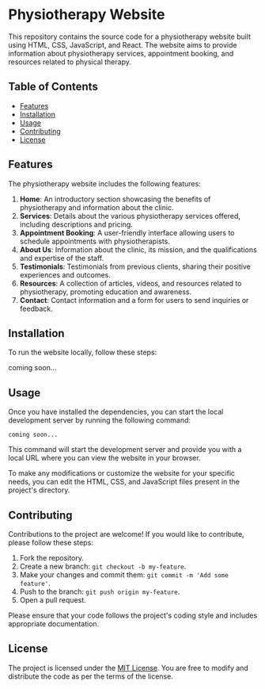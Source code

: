# Physiotherapy Website

This repository contains the source code for a physiotherapy website built using HTML, CSS, JavaScript, and React. The website aims to provide information about physiotherapy services, appointment booking, and resources related to physical therapy.

## Table of Contents

- [Features](#features)
- [Installation](#installation)
- [Usage](#usage)
- [Contributing](#contributing)
- [License](#license)

## Features

The physiotherapy website includes the following features:

1. **Home**: An introductory section showcasing the benefits of physiotherapy and information about the clinic.
2. **Services**: Details about the various physiotherapy services offered, including descriptions and pricing.
3. **Appointment Booking**: A user-friendly interface allowing users to schedule appointments with physiotherapists.
4. **About Us**: Information about the clinic, its mission, and the qualifications and expertise of the staff.
5. **Testimonials**: Testimonials from previous clients, sharing their positive experiences and outcomes.
6. **Resources**: A collection of articles, videos, and resources related to physiotherapy, promoting education and awareness.
7. **Contact**: Contact information and a form for users to send inquiries or feedback.

## Installation

To run the website locally, follow these steps:

coming soon...

## Usage

Once you have installed the dependencies, you can start the local development server by running the following command:

```shell
coming soon...
```

This command will start the development server and provide you with a local URL where you can view the website in your browser.

To make any modifications or customize the website for your specific needs, you can edit the HTML, CSS, and JavaScript files present in the project's directory.

## Contributing

Contributions to the project are welcome! If you would like to contribute, please follow these steps:

1. Fork the repository.
2. Create a new branch: `git checkout -b my-feature`.
3. Make your changes and commit them: `git commit -m 'Add some feature'`.
4. Push to the branch: `git push origin my-feature`.
5. Open a pull request.

Please ensure that your code follows the project's coding style and includes appropriate documentation.

## License

The project is licensed under the [MIT License](LICENSE). You are free to modify and distribute the code as per the terms of the license.
